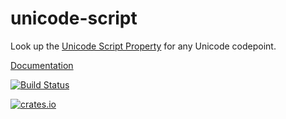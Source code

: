# unicode-script

Look up the [Unicode Script Property][tr24] for any Unicode codepoint.

[Documentation](https://docs.rs/unicode-script/)

[![Build Status](https://travis-ci.org/servo/unicode-script.svg?branch=master)](https://travis-ci.org/servo/unicode-script)

[![crates.io](http://meritbadge.herokuapp.com/unicode-script)](https://crates.io/crates/unicode-script)

[tr24]: http://www.unicode.org/reports/tr24/
